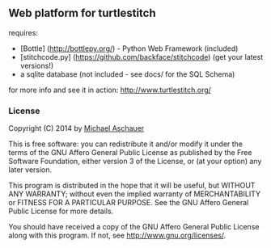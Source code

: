 ## Web platform for turtlestitch

requires:

* [Bottle] (http://bottlepy.org/) - Python Web Framework (included)
* [stitchcode.py] (https://github.com/backface/stitchcode) (get your latest versions!)
* a sqlite database (not included - see docs/ for the SQL Schema)

for more info and see it in action:
http://www.turtlestitch.org/


### License

Copyright (C) 2014 by [Michael Aschauer](http://m.ash.to)

This is free software: you can redistribute it and/or modify
it under the terms of the GNU Affero General Public License as
published by the Free Software Foundation, either version 3 of
the License, or (at your option) any later version.

This program is distributed in the hope that it will be useful,
but WITHOUT ANY WARRANTY; without even the implied warranty of
MERCHANTABILITY or FITNESS FOR A PARTICULAR PURPOSE.  See the
GNU Affero General Public License for more details.

You should have received a copy of the GNU Affero General Public License
along with this program.  If not, see <http://www.gnu.org/licenses/>.

